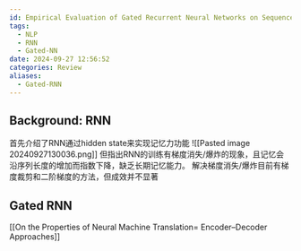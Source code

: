 ```yaml
---
id: Empirical Evaluation of Gated Recurrent Neural Networks on Sequence Modeling
tags:
  - NLP
  - RNN
  - Gated-NN
date: 2024-09-27 12:56:52
categories: Review
aliases:
  - Gated-RNN
---
```

## Background: RNN
首先介绍了RNN通过hidden state来实现记忆力功能
![[Pasted image 20240927130036.png]]
但指出RNN的训练有梯度消失/爆炸的现象，且记忆会沿序列长度的增加而指数下降，缺乏长期记忆能力。
解决梯度消失/爆炸目前有梯度裁剪和二阶梯度的方法，但成效并不显著

## Gated RNN
[[On the Properties of Neural Machine Translation= Encoder–Decoder Approaches]]
